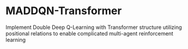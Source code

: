 # MADDQN-Transformer
Implement Double Deep Q-Learning with Transformer structure utilizing positional relations to enable complicated multi-agent  reinforcement learning
